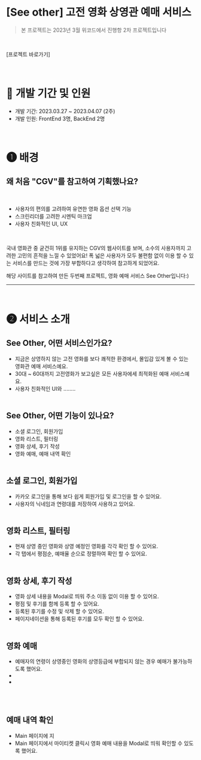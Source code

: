 # [See other] 고전 영화 상영관 예매 서비스
> 본 프로젝트는 2023년 3월 위코드에서 진행항 2차 프로젝트입니다 
<br>

[프로젝트 바로가기]
<br><br><br>

# 📅 개발 기간 및 인원
- 개발 기간: 2023.03.27 ~ 2023.04.07 (2주)
- 개발 인원: FrontEnd 3명, BackEnd 2명
<br><br><br>

# ❶ 배경
## 왜 처음 "CGV"를 참고하여 기획했나요?
<br>

- 사용자의 편의를 고려하여 유연한 영화 옵션 선택 기능
- 스크린리더를 고려한 시멘틱 마크업
- 사용자 친화적인 UI, UX
<br>

국내 영화관 중 굳건히 1위를 유지하는 CGV의 웹사이트를 보며, 소수의 사용자까지 고려한 고민의 흔적을 느낄 수 있었어요!
폭 넓은 사용자가 모두 불편함 없이 이용 할 수 있는 서비스를 만드는 것에 가장 부합하다고 생각하여 참고하게 되었어요.
<br>

해당 사이트를 참고하여 만든 두번째 프로젝트, 영화 예매 서비스 See Other입니다:)

---

<br>

# ❷ 서비스 소개
## See Other, 어떤 서비스인가요?
- 지금은 상영하지 않는 고전 영화를 보다 쾌적한 환경에서, 몰입감 있게 볼 수 있는 영화관 예매 서비스예요.
- 30대 ~ 60대까지 고전영화가 보고싶은 모든 사용자에세 최적화된 예매 서비스예요.
- 사용자 친화적인 UI와 ........
<br><br>

## See Other, 어떤 기능이 있나요?
- 소셜 로그인, 회원가입
- 영화 리스트, 필터링
- 영화 상세, 후기 작성
- 영화 예매, 예매 내역 확인
<br><br>

## 소셜 로그인, 회원가입
- 카카오 로그인을 통해 보다 쉽게 회원가입 및 로그인을 할 수 있어요.
- 사용자의 닉네임과 연령대를 저장하여 사용하고 있어요.
<br><br>

## 영화 리스트, 필터링
- 현재 상영 중인 영화와 상영 예정인 영화를 각각 확인 할 수 있어요.
- 각 탭에서 평점순, 예매율 순으로 정렬하여 확인 할 수 있어요.
<br><br>

## 영화 상세, 후기 작성
- 영화 상세 내용을 Modal로 띄워 주소 이동 없이 이용 할 수 있어요.
- 평점 및 후기를 함께 등록 할 수 있어요.
- 등록된 후기를 수정 및 삭제 할 수 있어요.
- 페이지네이션을 통해 등록된 후기를 모두 확인 할 수 있어요.
<br><br>

## 영화 예매
- 예매자의 연령이 상영중인 영화의 상영등급에 부합되지 않는 경우 예매가 불가능하도록 했어요.
- 
- 
<br><br>

## 예매 내역 확인
- Main 페이지에 지
- Main 페이지에서 마이티켓 클릭시 영화 예매 내용을 Modal로 띄워 확인할 수 있도록 했어요.
<br><br>

